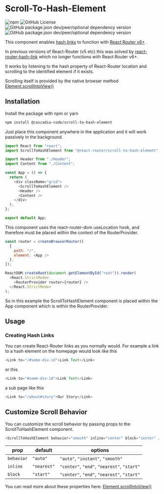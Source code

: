 # Scroll-To-Hash-Element

![npm](https://img.shields.io/npm/v/@cascadia-code/scroll-to-hash-element) ![GitHub License](https://img.shields.io/github/license/ncoughlin/scroll-to-hash-element) ![GitHub package.json dev/peer/optional dependency version](https://img.shields.io/github/package-json/dependency-version/ncoughlin/scroll-to-hash-element/peer/react-router-dom) ![GitHub package.json dev/peer/optional dependency version](https://img.shields.io/github/package-json/dependency-version/ncoughlin/scroll-to-hash-element/peer/react)



This component enables [hash links](https://developer.mozilla.org/en-US/docs/Web/API/URL/hash) to function with [React Router v6+](https://reactrouter.com/en/main) .

In previous versions of React-Router (v5 etc) this was solved by [react-router-hash-link](https://www.npmjs.com/package/react-router-hash-link) which no longer functions with React Router v6+.

It works by listening to the hash property of React-Router location and scrolling to the identified element if it exists.

Scrolling itself is provided by the native browser method [Element.scrollIntoView()](https://developer.mozilla.org/en-US/docs/Web/API/Element/scrollIntoView)

## Installation

Install the package with npm or yarn

```bash
npm install @cascadia-code/scroll-to-hash-element
```

Just place this component anywhere in the application and it will work passively in the background.

```js title=App.jsx
import React from "react";
import ScrollToHashElement from "@react-router/scroll-to-hash-element";

import Header from "./Header";
import Content from "./Content";

const App = () => {
  return (
    <div className="grid">
      <ScrollToHashElement />
      <Header />
      <Content />
    </div>
  );
};

export default App;
```

This component uses the react-router-dom useLocation hook, and therefore must be placed within the context of the RouterProvider.

```js title=index.js
const router = createBrowserRouter([
  {
    path: "/",
    element: <App />
  },
]);

ReactDOM.createRoot(document.getElementById("root")).render(
  <React.StrictMode>
    <RouterProvider router={router} />
  </React.StrictMode>
);
```

So in this example the ScrollToHashElement component is placed within the App component which is within the RouterProvider.

## Usage

### Creating Hash Links

You can create React-Router links as you normally would. For example a link to a hash element on the homepage would look like this

```js
<Link to="/#some-div-id">Link Text</Link>
```

or this

```js
<Link to="#some-div-id">Link Text</Link>
```

a sub page like this

```js
<Link to="/about#story">Our Story</Link>
```

## Customize Scroll Behavior

You can customize the scroll behavior by passing props to the ScrollToHashElement component.

```js
<ScrollToHashElement behavior="smooth" inline="center" block="center" />
```

| prop | default | options |
|----------|----------|----------|
| `behavior` | `"auto"` | `"auto"`, `"instant"`, `"smooth"` |
| `inline` | `"nearest"` | `"center"`, `"end"`, `"nearest"`, `"start"` |
| `block` | `"start"` | `"center"`, `"end"`, `"nearest"`, `"start"` |

You can read more about these properties here: [Element.scrollIntoView()](https://developer.mozilla.org/en-US/docs/Web/API/Element/scrollIntoView)
